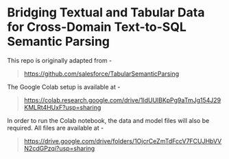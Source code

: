 # Bridging Textual and Tabular Data for Cross-Domain Text-to-SQL Semantic Parsing

This repo is originally adapted from - 
> https://github.com/salesforce/TabularSemanticParsing

The Google Colab setup is available at - 
> https://colab.research.google.com/drive/1ldUUlBKpPg9aTmJg154J29KMLRt4HUxF?usp=sharing

In order to run the Colab notebook, the data and model files will also be required. All files are available at - 
> https://drive.google.com/drive/folders/1OjcrCeZmTdFccV7FCUJHbVVN2cdGPzqi?usp=sharing

